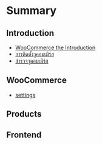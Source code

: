 # Summary

## Introduction

* [WooCommerce the Introduction](README.md)
* [การติดตั้งวูคอมเมิร์ส](chapter1.md)
* [สำรวจวูคอมเมิร์ส](explorering-woocommerce.md)

## WooCommerce

* [settings](woocommerce/settings.md)

## Products

## Frontend

